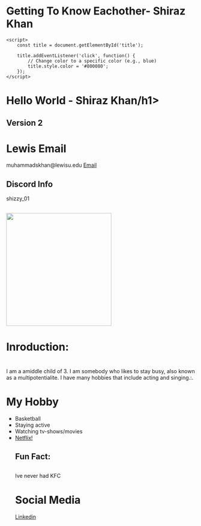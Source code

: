  <!DOCTYPE html>
<html>
<head>
<title>Hello World</title>
</head>
<body>
<h1 class="clickable" id="title">Getting To Know Eachother- Shiraz Khan</h1>

    <script>
        const title = document.getElementById('title');

        title.addEventListener('click', function() {
            // Change color to a specific color (e.g., blue)
            title.style.color = '#800080';
        });
    </script>

<h1>Hello World - Shiraz Khan/h1>
<link rel="stylesheet" href="hello-world.css">
<h2>Version 2</h2>
<h1>Lewis Email</h1> muhammadskhan@lewisu.edu
<a href="mailto:muhammadskhan@lewisu.edu"> Email</a>
<h2>Discord Info</h2>shizzy_01<h2></h2>
<img src="Shiraz.khan alt="Shiraz Khan" width="280" height="300">
<h1>Inroduction:<h1></h1> I am a amiddle child of 3. I am somebody who likes to stay busy, also known as a multipotentialite. I have many hobbies that include acting and singing.:</h2>.
<h1>My Hobby</h1>
<ul style="list-style-type:square;">
<li>Basketball</li>
<li>Staying active</li>
<li>Watching tv-shows/movies</li>
<li><a href="https://www.netflix.com/browse">Netflix!</a></li>

<h2>Fun Fact:<h2></h2> Ive never had KFC

</body>
<h1>Social Media</h1>
<div>
<a href="https://www.linkedin.com/feed/" target="_blank">Linkedin</a>
</div>
<a href="_blank"></a>
  </div>

<html lang="en">
<head>
    <meta charset="UTF-8">
    <meta name="viewport" content="width=device-width, initial-scale=1.0">
    <title>{{poll.question}}</title>
</head>
<body>


</body>
</html>
